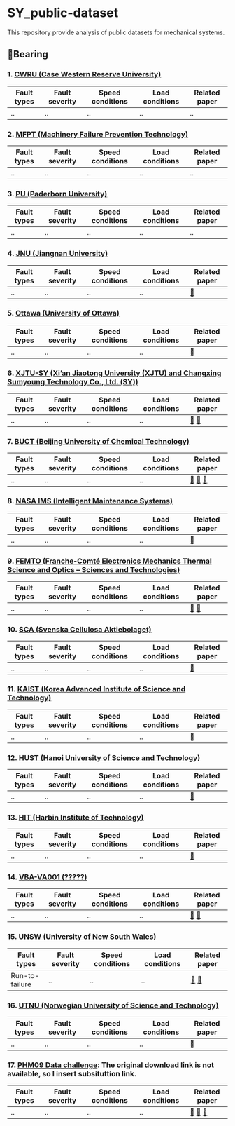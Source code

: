 # SY_public-dataset
This repository provide analysis of public datasets for mechanical systems.

## :radio_button:Bearing

### 1. [CWRU (Case Western Reserve University)](https://engineering.case.edu/bearingdatacenter/download-data-file)
|Fault types|Fault severity|Speed conditions|Load conditions|Related paper|
|------|------|------|------|------|
|..|..|..|..|..|

### 2. [MFPT (Machinery Failure Prevention Technology)](https://www.mfpt.org/fault-data-sets/)
|Fault types|Fault severity|Speed conditions|Load conditions|Related paper|
|------|------|------|------|------|
|..|..|..|..|..|

### 3. [PU (Paderborn University)](https://mb.uni-paderborn.de/en/kat/research/kat-datacenter/bearing-datacenter/data-sets-and-download)
|Fault types|Fault severity|Speed conditions|Load conditions|Related paper|
|------|------|------|------|------|
|..|..|..|..|..|

### 4. [JNU (Jiangnan University)](https://github.com/ClarkGableWang/JNU-Bearing-Dataset)
|Fault types|Fault severity|Speed conditions|Load conditions|Related paper|
|------|------|------|------|------|
|..|..|..|..|[🔗](https://github.com/ClarkGableWang/JNU-Bearing-Dataset)|

### 5. [Ottawa (University of Ottawa)](https://data.mendeley.com/datasets/y2px5tg92h/5)
|Fault types|Fault severity|Speed conditions|Load conditions|Related paper|
|------|------|------|------|------|
|..|..|..|..|[📑](https://doi.org/10.1016/j.dib.2023.109327)|

### 6. [XJTU-SY (Xi’an Jiaotong University (XJTU) and Changxing Sumyoung Technology Co., Ltd. (SY))](https://biaowang.tech/xjtu-sy-bearing-datasets/)
|Fault types|Fault severity|Speed conditions|Load conditions|Related paper|
|------|------|------|------|------|
|..|..|..|..|[📑](https://doi.org/10.1109/TR.2018.2882682) [🔗](https://github.com/WangBiaoXJTU/xjtu-sy-bearing-datasets)|

### 7. [BUCT (Beijing University of Chemical Technology)](https://data.mendeley.com/datasets/ykbc8hntzx/1)
|Fault types|Fault severity|Speed conditions|Load conditions|Related paper|
|------|------|------|------|------|
|..|..|..|..|[📑](https://doi.org/10.1109/ACCESS.2019.2916935) [📑](https://doi.org/10.1016/j.ymssp.2017.02.013) [🔗](https://github.com/mingzhangPHD/Transfer-Learning-for-Fault-Diagnosis/tree/master/WDMAN)|

### 8. [NASA IMS (Intelligent Maintenance Systems)](https://www.nasa.gov/intelligent-systems-division/discovery-and-systems-health/pcoe/pcoe-data-set-repository/)
|Fault types|Fault severity|Speed conditions|Load conditions|Related paper|
|------|------|------|------|------|
|..|..|..|..|[📑]()|

### 9. [FEMTO (Franche-Comté Electronics Mechanics Thermal Science and Optics – Sciences and Technologies)](https://www.nasa.gov/intelligent-systems-division/discovery-and-systems-health/pcoe/pcoe-data-set-repository/)
|Fault types|Fault severity|Speed conditions|Load conditions|Related paper|
|------|------|------|------|------|
|..|..|..|..|[📑](https://hal.science/hal-00719503/) [🔗](https://github.com/wkzs111/phm-ieee-2012-data-challenge-dataset?tab=readme-ov-file)|

### 10. [SCA (Svenska Cellulosa Aktiebolaget)](https://data.mendeley.com/datasets/tdn96mkkpt/1)
|Fault types|Fault severity|Speed conditions|Load conditions|Related paper|
|------|------|------|------|------|
|..|..|..|..|[📑](https://doi.org/10.3390/data8070115)|

### 11. [KAIST (Korea Advanced Institute of Science and Technology)](https://data.mendeley.com/datasets/ztmf3m7h5x/6)
|Fault types|Fault severity|Speed conditions|Load conditions|Related paper|
|------|------|------|------|------|
|..|..|..|..|[📑](https://doi.org/10.1016/j.dib.2023.109049)|

### 12. [HUST (Hanoi University of Science and Technology)](https://data.mendeley.com/datasets/cbv7jyx4p9/3)
|Fault types|Fault severity|Speed conditions|Load conditions|Related paper|
|------|------|------|------|------|
|..|..|..|..|[📑](https://doi.org/10.1186/s13104-023-06400-4)|

### 13. [HIT (Harbin Institute of Technology)](https://github.com/HouLeiHIT/HIT-dataset)
|Fault types|Fault severity|Speed conditions|Load conditions|Related paper|
|------|------|------|------|------|
|..|..|..|..|[📑](https://doi.org/10.37965/jdmd.2023.314)|

### 14. [VBA-VA001 (?????)](https://zenodo.org/records/7006575)
|Fault types|Fault severity|Speed conditions|Load conditions|Related paper|
|------|------|------|------|------|
|..|..|..|..|[📑](https://doi.org/10.1007/s42417-023-00959-9) [🔗](https://github.com/bagustris/vbl-va001)|

### 15. [UNSW (University of New South Wales)](https://data.mendeley.com/datasets/h4df4mgrfb/3)
|Fault types|Fault severity|Speed conditions|Load conditions|Related paper|
|------|------|------|------|------|
|Run-to-failure|..|..|..|[📑](https://doi.org/10.1016/j.ymssp.2021.108466) [📑](https://doi.org/10.1016/j.ymssp.2020.107376)|

### 16. [UTNU (Norwegian University of Science and Technology)](https://zenodo.org/records/10644756)
|Fault types|Fault severity|Speed conditions|Load conditions|Related paper|
|------|------|------|------|------|
|..|..|..|..|[📑](https://doi.org/10.1002/we.1884)|

### 17. [PHM09 Data challenge](https://data.mendeley.com/datasets/fkp3nn4tp7/1): The original download link is not available, so I insert subsituttion link.
|Fault types|Fault severity|Speed conditions|Load conditions|Related paper|
|------|------|------|------|------|
|..|..|..|..|[📑](https://doi.org/10.1016/j.asoc.2019.105950) [🔗](https://c3.ndc.nasa.gov/dashlink/resources/997/) [🔗](https://phmsociety.org/public-data-sets/)|
